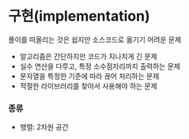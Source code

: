 # 구현(implementation)

풀이를 떠올리는 것은 쉽지만 소스코드로 옮기기 어려운 문제

- 알고리즘은 간단하지만 코드가 지나치게 긴 문제
- 실수 연산을 다루고, 특정 소수점자리까지 출력하는 문제
- 문자열을 특정한 기준에 따라 끊어 처리하는 문제
- 적절한 라이브러리를 찾아서 사용해야 하는 문제

### 종류

- 행렬: 2차원 공간
